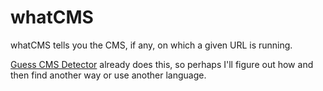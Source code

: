 whatCMS
=======

whatCMS tells you the CMS, if any, on which a given URL is running. 

[Guess CMS Detector](http://guess.scritch.org/) already does this, so perhaps I'll figure out how and then find another way or use another language.
